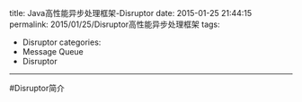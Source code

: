 title: Java高性能异步处理框架-Disruptor
date: 2015-01-25 21:44:15
permalink: 2015/01/25/Disruptor高性能异步处理框架
tags:
  - Disruptor
categories:
  - Message Queue
  - Disruptor
---

#Disruptor简介